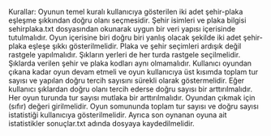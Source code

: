 Kurallar:
Oyunun temel kuralı kullanıcıya gösterilen iki adet şehir-plaka eşleşme şıkkından doğru olanı seçmesidir. Şehir isimleri ve plaka bilgisi sehirplaka.txt dosyasından okunarak uygun bir veri yapısı içerisinde tutulmalıdır. Oyun içerisine biri doğru biri yanlış olacak şekilde iki adet şehir- plaka eşleşe şıkkı gösterilmelidir. Plaka ve şehir seçimleri ardışık değil rastgele yapılmalıdır. Şıkların yerleri de her turda rastgele seçilmelidir. Şıklarda verilen şehir ve plaka kodları aynı olmamalıdır. Kullanıcı oyundan çıkana kadar oyun devam etmeli ve oyun kullanıcıya üst kısımda toplam tur sayısı ve yapılan doğru tercih sayısını sürekli olarak göstermelidir. Eğer kullanıcı şıklardan doğru olanı tercih ederse doğru sayısı bir arttırılmalıdır. Her oyun turunda tur sayısı mutlaka bir arttırılmalıdır. Oyundan çıkmak için (sıfır) değeri girilmelidir. Oyun somununda toplam tur sayısı ve doğru sayısı istatistiği kullanıcıya gösterilmelidir. Ayrıca son oynanan oyuna ait istatistikler sonuçlar.txt adında dosyaya kaydedilmelidir.
